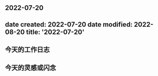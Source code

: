 2022-07-20
---
date created: 2022-07-20
date modified: 2022-08-20
title: '2022-07-20'
---

## 今天的工作日志

## 今天的灵感或闪念
